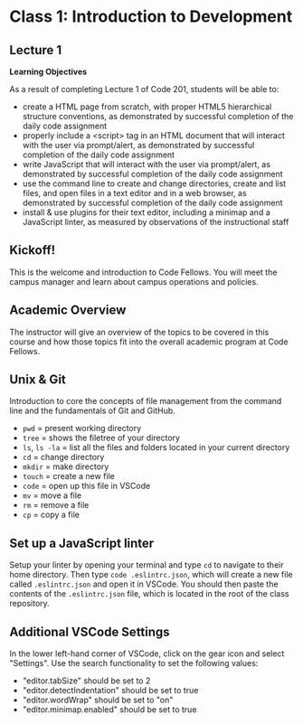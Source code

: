 # Class 1: Introduction to Development

## Lecture 1

**Learning Objectives**

As a result of completing Lecture 1 of Code 201, students will be able to:
- create a HTML page from scratch, with proper HTML5 hierarchical structure conventions, as demonstrated by successful completion of the daily code assignment
- properly include a \<script> tag in an HTML document that will interact with the user via prompt/alert, as demonstrated by successful completion of the daily code assignment
- write JavaScript that will interact with the user via prompt/alert, as demonstrated by successful completion of the daily code assignment
- use the command line to create and change directories, create and list files, and open files in a text editor and in a web browser, as demonstrated by successful completion of the daily code assignment
- install & use plugins for their text editor, including a minimap and a JavaScript linter, as measured by observations of the instructional staff

## Kickoff!

This is the welcome and introduction to Code Fellows. You will meet the campus manager and learn about campus operations and policies.

## Academic Overview

The instructor will give an overview of the topics to be covered in this course and how those topics fit into the overall academic program at Code Fellows.

## Unix & Git

Introduction to core the concepts of file management from the command line and the fundamentals of Git and GitHub.

* `pwd` = present working directory
* `tree`  = shows the filetree of your directory
* `ls`, `ls -la`  = list all the files and folders located in your current directory
* `cd` = change directory
* `mkdir` = make directory  
* `touch` = create a new file
*  `code`  = open up this file in VSCode
* `mv` = move a file
* `rm` = remove a file
* `cp`  = copy a file

## Set up a JavaScript linter
Setup your linter by opening your terminal and type `cd` to navigate to their home directory. Then type `code .eslintrc.json`, which will create a new file called `.eslintrc.json` and open it in VSCode. You should then paste the contents of the `.eslintrc.json` file, which is located in the root of the class repository.

## Additional VSCode Settings
In the lower left-hand corner of VSCode, click on the gear icon and select "Settings". Use the search functionality to set the following values:
* "editor.tabSize" should be set to 2
* "editor.detectIndentation" should be set to true
* "editor.wordWrap" should be set to "on"
* "editor.minimap.enabled" should be set to true

